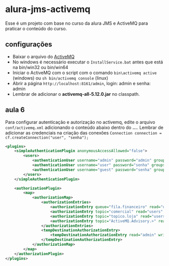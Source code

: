 # alura-jms-activemq

Esse é um projeto com base no curso da alura JMS e ActiveMQ para praticar o conteúdo do curso.

## configurações

- Baixar o arquivo do [ActiveMQ](https://s3.amazonaws.com/caelum-online-public/jms/apache-activemq-5.12.0-bin.zip)
- No windows é necessário executar o `InstallService.bat` antes que está na bin/win32 ou bin/win64
- Iniciar o ActiveMQ com o script com o comando `bin\activemq active` (windows) ou `sh bin/activemq console` (linux)
- Abrir a página `http://localhost:8161/admin`, login: admin e senha: admin
- Lembrar de adicionar o **activemq-all-5.12.0.jar** no classpath.

## aula 6

Para configurar autenticação e autorização no activemq, edite o arquivo `conf/activemq.xml` adicionando o conteúdo
abaixo dentro do **<broker>...</broker>**. Lembrar de adicionar as credenciais na criação das conexões 
`Connection connection = cf.createConnection("user", "senha");`

```xml
<plugins>
    <simpleAuthenticationPlugin anonymousAccessAllowed="false">
        <users>
            <authenticationUser username="admin" password="admin" groups="users,admins"/>
            <authenticationUser username="user" password="senha" groups="users"/>
            <authenticationUser username="guest" password="senha" groups="guests"/>
        </users>
    </simpleAuthenticationPlugin>

    <authorizationPlugin>
        <map>
            <authorizationMap>
                <authorizationEntries>
                    <authorizationEntry queue="fila.financeiro" read="users" write="users" admin="users,admins" />
                    <authorizationEntry topic="comercial" read="users" write="users" admin="users,admins" />
                    <authorizationEntry topic="topico.loja" read="users" write="users" admin="users,admins" />
                    <authorizationEntry topic="ActiveMQ.Advisory.>" read="users,admins" write="users,admins" admin="users,admins"/>
                </authorizationEntries>
                <tempDestinationAuthorizationEntry>
                    <tempDestinationAuthorizationEntry read="admin" write="admin" admin="admin"/>
                </tempDestinationAuthorizationEntry>
            </authorizationMap>
        </map>
    </authorizationPlugin>
</plugins>
```